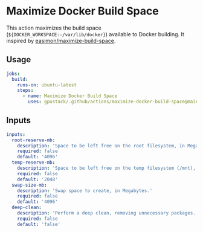 # Maximize Docker Build Space

This action maximizes the build space (`${DOCKER_WORKSPACE:-/var/lib/docker}`) available to Docker building. It inspired by [easimon/maximize-build-space](https://github.com/easimon/maximize-build-space).

## Usage

```yaml
jobs:
  build:
    runs-on: ubuntu-latest
    steps:
      - name: Maximize Docker Build Space
        uses: gpustack/.github/actions/maximize-docker-build-space@main
```

## Inputs

```yaml
inputs:
  root-reserve-mb:
    description: 'Space to be left free on the root filesystem, in Megabytes.'
    required: false
    default: '4096'
  temp-reserve-mb:
    description: 'Space to be left free on the temp filesystem (/mnt), in Megabytes.'
    required: false
    default: '2048'
  swap-size-mb:
    description: 'Swap space to create, in Megabytes.'
    required: false
    default: '4096'
  deep-clean:
    description: 'Perform a deep clean, removing unnecessary packages.'
    required: false
    default: 'false'
```
